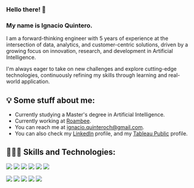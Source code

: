 ### Hello there! 👋

### My name is Ignacio Quintero.

I am a forward-thinking engineer with 5 years of experience at the intersection of data, analytics, and customer-centric solutions, driven by a growing focus on innovation, research, and development in Artificial Intelligence.

I'm always eager to take on new challenges and explore cutting-edge technologies, continuously refining my skills through learning and real-world application.

## 💡 Some stuff about me:
- Currently studying a Master's degree in Artificial Intelligence.
- Currently working at <a href="https://www.roambee.com/">Roambee</a>.
- You can reach me at ignacio.quinteroch@gmail.com.
- You can also check my <a href="https://www.linkedin.com/in/igquinteroch/">LinkedIn</a> profile, and my <a href="https://public.tableau.com/app/profile/igquinteroch">Tableau Public</a> profile.

## 👨🏻‍💻 Skills and Technologies:

![](https://img.shields.io/badge/Python-Code?style=flat&logo=python&logoColor=white&label=Code&color=0062CC)
![](https://img.shields.io/badge/SQL-Code?style=flat&logo=postgreSQL&logoColor=white&label=Code&color=0062CC)
![](https://img.shields.io/badge/Git-Code?style=flat&logo=git&logoColor=white&label=Code&color=0062CC)
![](https://img.shields.io/badge/GitHub-Code?style=flat&logo=github&logoColor=white&label=Repository&color=0062CC)
![](https://img.shields.io/badge/Jira-Scrum?style=flat&logo=jira&logoColor=white&label=Scrum&color=0062CC)
![](https://img.shields.io/badge/Conda-Code?style=flat&logo=anaconda&logoColor=white&label=Terminal&color=0062CC)

![](https://img.shields.io/badge/Pandas-Code?style=flat&logo=pandas&logoColor=white&label=Data%20Analysis&color=0062CC)
![](https://img.shields.io/badge/NumPy-Code?style=flat&logo=numpy&logoColor=white&label=Data%20Analysis&color=0062CC)
![](https://img.shields.io/badge/Matplotlib-Code?style=flat&logo=matplot&logoColor=white&label=Data%20Analysis&color=0062CC)
![](https://img.shields.io/badge/Seaborn-Code?style=flat&logo=seaborn&logoColor=white&label=Data%20Analysis&color=0062CC)
![](https://img.shields.io/badge/Tableau-Code?style=flat&logo=tableau&logoColor=white&label=Data%20Visualization&color=0062CC)